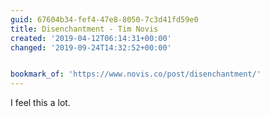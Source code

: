 ```yaml
---
guid: 67604b34-fef4-47e8-8050-7c3d41fd59e0
title: Disenchantment - Tim Novis
created: '2019-04-12T06:14:31+00:00'
changed: '2019-09-24T14:32:52+00:00'


bookmark_of: 'https://www.novis.co/post/disenchantment/'
---
```


I feel this a lot. 
